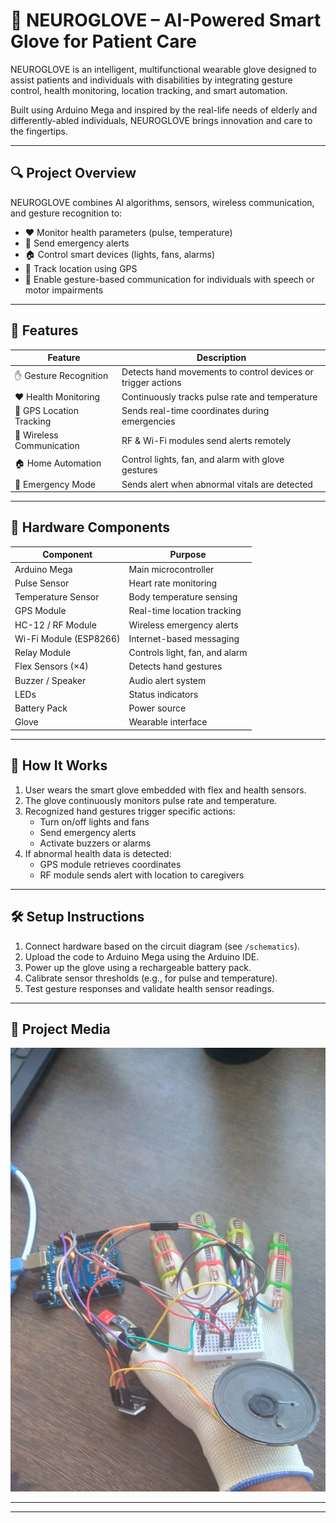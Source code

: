 # 🧠 NEUROGLOVE – AI-Powered Smart Glove for Patient Care

NEUROGLOVE is an intelligent, multifunctional wearable glove designed to assist patients and individuals with disabilities by integrating gesture control, health monitoring, location tracking, and smart automation.

Built using Arduino Mega and inspired by the real-life needs of elderly and differently-abled individuals, NEUROGLOVE brings innovation and care to the fingertips.

---

## 🔍 Project Overview

NEUROGLOVE combines AI algorithms, sensors, wireless communication, and gesture recognition to:

- ❤️ Monitor health parameters (pulse, temperature)
- 🚨 Send emergency alerts
- 🏠 Control smart devices (lights, fans, alarms)
- 🧭 Track location using GPS
- 👐 Enable gesture-based communication for individuals with speech or motor impairments

---

## 🚀 Features

| Feature | Description |
|--------|-------------|
| ✋ Gesture Recognition | Detects hand movements to control devices or trigger actions |
| ❤️ Health Monitoring | Continuously tracks pulse rate and temperature |
| 🧭 GPS Location Tracking | Sends real-time coordinates during emergencies |
| 📡 Wireless Communication | RF & Wi-Fi modules send alerts remotely |
| 🏠 Home Automation | Control lights, fan, and alarm with glove gestures |
| 🚨 Emergency Mode | Sends alert when abnormal vitals are detected |

---

## 🧰 Hardware Components

| Component | Purpose |
|-----------|---------|
| Arduino Mega | Main microcontroller |
| Pulse Sensor | Heart rate monitoring |
| Temperature Sensor | Body temperature sensing |
| GPS Module | Real-time location tracking |
| HC-12 / RF Module | Wireless emergency alerts |
| Wi-Fi Module (ESP8266) | Internet-based messaging |
| Relay Module | Controls light, fan, and alarm |
| Flex Sensors (×4) | Detects hand gestures |
| Buzzer / Speaker | Audio alert system |
| LEDs | Status indicators |
| Battery Pack | Power source |
| Glove | Wearable interface |

---

## 🔧 How It Works

1. User wears the smart glove embedded with flex and health sensors.
2. The glove continuously monitors pulse rate and temperature.
3. Recognized hand gestures trigger specific actions:
   - Turn on/off lights and fans
   - Send emergency alerts
   - Activate buzzers or alarms
4. If abnormal health data is detected:
   - GPS module retrieves coordinates
   - RF module sends alert with location to caregivers

---

## 🛠️ Setup Instructions

1. Connect hardware based on the circuit diagram (see `/schematics`).
2. Upload the code to Arduino Mega using the Arduino IDE.
3. Power up the glove using a rechargeable battery pack.
4. Calibrate sensor thresholds (e.g., for pulse and temperature).
5. Test gesture responses and validate health sensor readings.

---

## 📸 Project Media

![Project Screenshot](media/neuroglove.png)  


---


---

